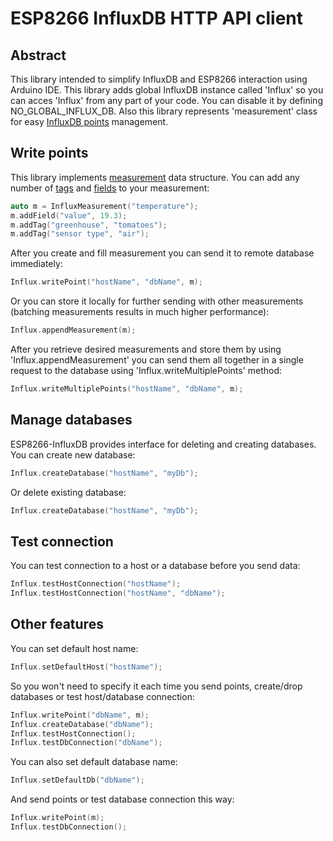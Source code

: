 # ESP8266 InfluxDB HTTP API client
## Abstract
This library intended to simplify InfluxDB and ESP8266 interaction using Arduino IDE. This library adds global InfluxDB instance called 'Influx' so you can acces 'Influx' from any part of your code. You can disable it by defining NO_GLOBAL_INFLUX_DB. Also this library represents 'measurement' class for easy [InfluxDB points](https://docs.influxdata.com/influxdb/v1.5/concepts/glossary/#point) management.
## Write points
This library implements [measurement](https://docs.influxdata.com/influxdb/v1.5/concepts/glossary/#measurement) data structure. You can add any number of [tags](https://docs.influxdata.com/influxdb/v1.5/concepts/glossary/#tag) and [fields](https://docs.influxdata.com/influxdb/v1.5/concepts/glossary/#field) to your measurement:
```C++
auto m = InfluxMeasurement("temperature");
m.addField("value", 19.3);
m.addTag("greenhouse", "tomatoes");
m.addTag("sensor type", "air");
```
After you create and fill measurement you can send it to remote database immediately:
```C++
Influx.writePoint("hostName", "dbName", m);
```
Or you can store it locally for further sending with other measurements (batching measurements results in much higher performance):
```C++
Influx.appendMeasurement(m);
```
After you retrieve desired measurements and store them by using 'Influx.appendMeasurement' you can send them all together in a single request to the database using 'Influx.writeMultiplePoints' method:
```C++
Influx.writeMultiplePoints("hostName", "dbName", m);
```
## Manage databases
ESP8266-InfluxDB provides interface for deleting and creating databases. You can create new database:
```C++
Influx.createDatabase("hostName", "myDb");
```
Or delete existing database:
```C++
Influx.createDatabase("hostName", "myDb");
```
## Test connection
You can test connection to a host or a database before you send data:
```C++
Influx.testHostConnection("hostName");
Influx.testHostConnection("hostName", "dbName");
```
## Other features
You can set default host name:
```C++
Influx.setDefaultHost("hostName");
```
So you won't need to specify it each time you send points, create/drop databases or test host/database connection:
```C++
Influx.writePoint("dbName", m);
Influx.createDatabase("dbName");
Influx.testHostConnection();
Influx.testDbConnection("dbName");
```
You can also set default database name:
```C++
Influx.setDefaultDb("dbName");
```
And send points or test database connection this way:
```C++
Influx.writePoint(m);
Influx.testDbConnection();
```
